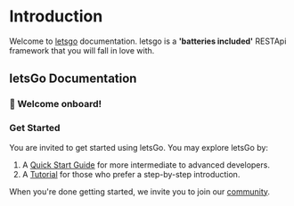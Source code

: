 # Introduction 

Welcome to [letsgo](https://github.com/letsgo-framework/letsGo) documentation. letsgo is a **'batteries included'** RESTApi framework that you will fall in love with.

## letsGo Documentation

### 👋 Welcome onboard!

### Get Started

You are invited to get started using letsGo. You may explore letsGo by:

1. A [Quick Start Guide](../getting-started/quick-start.html) for more intermediate to advanced developers.
2. A [Tutorial](../getting-started/quick-start-tutorial.html) for those who prefer a step-by-step introduction.

When you're done getting started, we invite you to join our [community](https://github.com/letsgo-framework/letsGo). 


